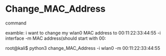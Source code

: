 # Change_MAC_Address

command 

examble: i want to change my wlan0 MAC address to 00:11:22:33:44:55
          -i  interface
          -m  MAC address(should start with 00:

root@kali$ python3 change_MAC_Address -i wlan0 -m 00:11:22:33:44:55
